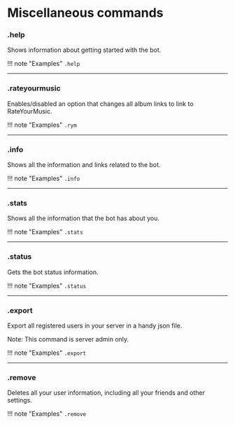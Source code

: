 # Miscellaneous commands

### .help 

Shows information about getting started with the bot.

!!! note "Examples"
    `.help`

---

### .rateyourmusic

Enables/disabled an option that changes all album links to link to RateYourMusic.

!!! note "Examples"
    `.rym`

---

### .info

Shows all the information and links related to the bot.

!!! note "Examples"
    `.info`

---
### .stats

Shows all the information that the bot has about you.

!!! note "Examples"
    `.stats`

---
### .status

Gets the bot status information.

!!! note "Examples"
    `.status`

---
### .export

Export all registered users in your server in a handy json file.

Note: This command is server admin only.

!!! note "Examples"
    `.export`

---
### .remove

Deletes all your user information, including all your friends and other settings.

!!! note "Examples"
    `.remove`
